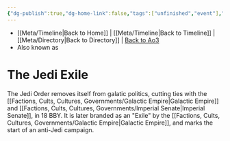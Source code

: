 ```yaml
---
{"dg-publish":true,"dg-home-link":false,"tags":["unfinished","event"],"permalink":"/battles-major-events-wars-eras/the-jedi-exile/","dgHomeLink":false,"dgPassFrontmatter":true}
---
```


- [[Meta/Timeline\|Back to Home]] | [[Meta/Timeline\|Back to Timeline]] | [[Meta/Directory\|Back to Directory]] | [Back to Ao3](https://archiveofourown.org/works/19334440/chapters/45992584)
- Also known as

# The Jedi Exile
The Jedi Order removes itself from galatic politics, cutting ties with the [[Factions, Cults, Cultures, Governments/Galactic Empire\|Galactic Empire]] and [[Factions, Cults, Cultures, Governments/Imperial Senate\|Imperial Senate]], in 18 BBY. It is later branded as an "Exile" by the [[Factions, Cults, Cultures, Governments/Galactic Empire\|Galactic Empire]], and marks the start of an anti-Jedi campaign. 